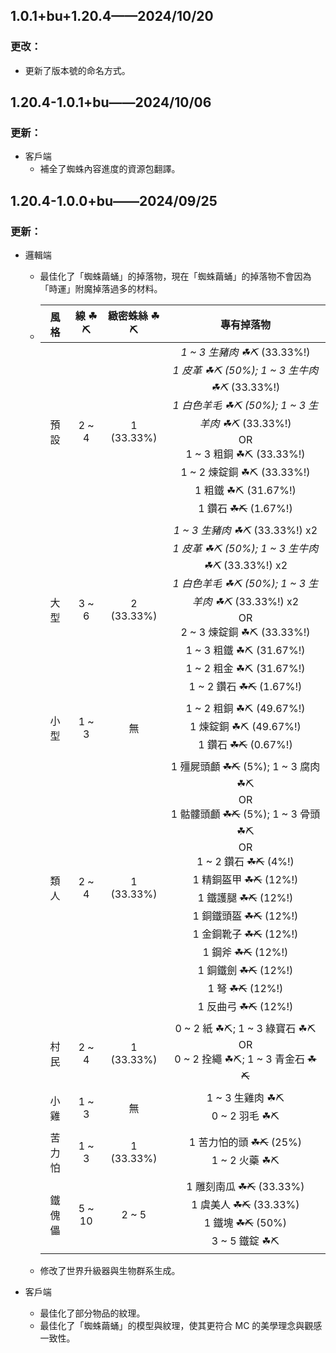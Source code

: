 ## 1.0.1+bu+1.20.4——2024/10/20

### 更改：

- 更新了版本號的命名方式。

## 1.20.4-1.0.1+bu——2024/10/06

### 更新：

- 客戶端
	- 補全了蜘蛛內容進度的資源包翻譯。

## 1.20.4-1.0.0+bu——2024/09/25

### 更新：

- 邏輯端
	- 最佳化了「蜘蛛繭蛹」的掉落物，現在「蜘蛛繭蛹」的掉落物不會因為「時運」附魔掉落過多的材料。
	- | 風格  |  線 ☘⛏  |  緻密蛛絲 ☘⛏   |                                                                                                                                                        專有掉落物                                                                                                                                                        |
      |:---:|:------:|:----------:|:-------------------------------------------------------------------------------------------------------------------------------------------------------------------------------------------------------------------------------------------------------------------------------------------------------------------:|
	  | 預設  | 2 ~ 4  | 1 (33.33%) |                                         *1 ~ 3 生豬肉 ☘⛏* (33.33%!) <br> *1 皮革 ☘⛏ (50%); 1 ~ 3 生牛肉 ☘⛏* (33.33%!) <br> *1 白色羊毛 ☘⛏ (50%); 1 ~ 3 生羊肉 ☘⛏* (33.33%!) <br>OR<br> 1 ~ 3 粗銅 ☘⛏ (33.33%!) <br> 1 ~ 2 煉錠銅 ☘⛏ (33.33%!) <br> 1 粗鐵 ☘⛏ (31.67%!) <br> 1 鑽石 ~~☘⛏~~ (1.67%!)                                          |
	  | 大型  | 3 ~ 6  | 2 (33.33%) |                                 *1 ~ 3 生豬肉 ☘⛏* (33.33%!) x2 <br> *1 皮革 ☘⛏ (50%); 1 ~ 3 生牛肉 ☘⛏* (33.33%!) x2 <br> *1 白色羊毛 ☘⛏ (50%); 1 ~ 3 生羊肉 ☘⛏* (33.33%!) x2 <br>OR<br> 2 ~ 3 煉錠銅 ☘⛏ (33.33%!) <br> 1 ~ 3 粗鐵 ☘⛏ (31.67%!) <br> 1 ~ 2 粗金 ☘⛏ (31.67%!) <br> 1 ~ 2 鑽石 ~~☘⛏~~ (1.67%!)                                 |
	  | 小型  | 1 ~ 3  |     無      |                                                                                                                       1 ~ 2 粗銅 ☘⛏ (49.67%!) <br> 1 煉錠銅 ☘⛏ (49.67%!) <br> 1 鑽石 ~~☘⛏~~ (0.67%!)                                                                                                                       |
	  | 類人  | 2 ~ 4  | 1 (33.33%) | 1 殭屍頭顱 ~~☘⛏~~ (5%); 1 ~ 3 腐肉 ☘⛏ <br>OR<br> 1 骷髏頭顱 ~~☘⛏~~ (5%); 1 ~ 3 骨頭 ☘⛏ <br>OR<br> 1 ~ 2 鑽石 ~~☘⛏~~ (4%!) <br> 1 精銅盔甲 ~~☘⛏~~ (12%!) <br> 1 鐵護腿 ~~☘⛏~~ (12%!) <br> 1 銅鐵頭盔 ~~☘⛏~~ (12%!) <br> 1 金銅靴子 ~~☘⛏~~ (12%!) <br> 1 鋼斧 ~~☘⛏~~ (12%!) <br> 1 銅鐵劍 ~~☘⛏~~ (12%!) <br> 1 弩 ~~☘⛏~~ (12%!) <br> 1 反曲弓 ~~☘⛏~~ (12%!) |
	  | 村民  | 2 ~ 4  | 1 (33.33%) |                                                                                                                          0 ~ 2 紙 ☘⛏; 1 ~ 3 綠寶石 ☘⛏ <br>OR<br> 0 ~ 2 拴繩 ☘⛏; 1 ~ 3 青金石 ~~☘⛏~~                                                                                                                          |
	  | 小雞  | 1 ~ 3  |     無      |                                                                                                                                            1 ~ 3 生雞肉 ☘⛏ <br> 0 ~ 2 羽毛 ☘⛏                                                                                                                                            |
	  | 苦力怕 | 1 ~ 3  | 1 (33.33%) |                                                                                                                                        1 苦力怕的頭 ~~☘⛏~~ (25%) <br> 1 ~ 2 火藥 ☘⛏                                                                                                                                        |
	  | 鐵傀儡 | 5 ~ 10 |   2 ~ 5    |                                                                                                              1 雕刻南瓜 ~~☘⛏~~ (33.33%) <br> 1 虞美人 ~~☘⛏~~ (33.33%) <br> 1 鐵塊 ~~☘⛏~~ (50%) <br> 3 ~ 5 鐵錠 ☘⛏                                                                                                              |
	- 修改了世界升級器與生物群系生成。

- 客戶端
	- 最佳化了部分物品的紋理。
	- 最佳化了「蜘蛛繭蛹」的模型與紋理，使其更符合 MC 的美學理念與觀感一致性。